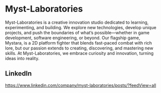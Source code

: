 # Myst-Laboratories

Myst-Laboratories is a creative innovation studio dedicated to learning, experimenting, and building. We explore new technologies, develop unique projects, and push the boundaries of what’s possible—whether in game development, software engineering, or beyond. Our flagship game, Mystara, is a 2D platform fighter that blends fast-paced combat with rich lore, but our passion extends to creating, discovering, and mastering new skills. At Myst-Laboratories, we embrace curiosity and innovation, turning ideas into reality.

## LinkedIn

https://www.linkedin.com/company/myst-laboratories/posts/?feedView=all
